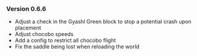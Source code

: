 ### Version 0.6.6
* Adjust a check in the Gyashl Green block to stop a potential crash upon placement
* Adjust chocobo speeds
* Add a config to restrict all chocobo flight
* Fix the saddle being lost when reloading the world